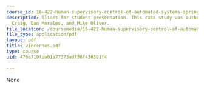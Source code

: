 ```yaml
---
course_id: 16-422-human-supervisory-control-of-automated-systems-spring-2004
description: Slides for student presentation. This case study was authored by Dan
  Craig, Dan Morales, and Mike Oliver.
file_location: /coursemedia/16-422-human-supervisory-control-of-automated-systems-spring-2004/476a719fba01a77373adf56f436391f4_vincennes.pdf
file_type: application/pdf
layout: pdf
title: vincennes.pdf
type: course
uid: 476a719fba01a77373adf56f436391f4

---
```

None